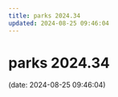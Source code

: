 ```yaml
---
title: parks 2024.34
updated: 2024-08-25 09:46:04
---
```


# parks 2024.34

(date: 2024-08-25 09:46:04)


